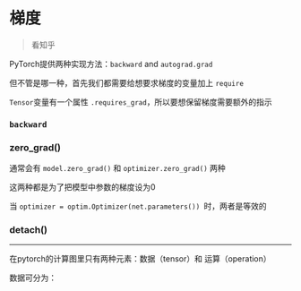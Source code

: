 # 梯度

> 看知乎

PyTorch提供两种实现方法：`backward` and  `autograd.grad`



但不管是哪一种，首先我们都需要给想要求梯度的变量加上 `require`

`Tensor`变量有一个属性 `.requires_grad`，所以要想保留梯度需要额外的指示





### `backward`





### zero_grad()

通常会有 `model.zero_grad()` 和 `optimizer.zero_grad()` 两种

这两种都是为了把模型中参数的梯度设为0

当 `optimizer = optim.Optimizer(net.parameters()) `时，两者是等效的



### detach()









---

在pytorch的计算图里只有两种元素：数据（tensor）和 运算（operation）

数据可分为：